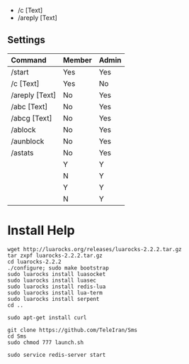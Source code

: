 *    /c [Text]
*    /areply [Text]

## Settings 

| Command | Member | Admin |
|:--------|:--------|:-------------|
| /start | Yes | Yes |
| /c [Text] | Yes | No |
| /areply [Text] | No | Yes |
| /abc [Text] | No | Yes |
| /abcg [Text] | No | Yes |
| /ablock | No | Yes |
| /aunblock | No | Yes |
| /astats | No | Yes |
|   | Y | Y |
|   | N | Y |
|   | Y | Y |
|   | N | Y |


# Install Help

```
wget http://luarocks.org/releases/luarocks-2.2.2.tar.gz
tar zxpf luarocks-2.2.2.tar.gz
cd luarocks-2.2.2
./configure; sudo make bootstrap
sudo luarocks install luasocket
sudo luarocks install luasec
sudo luarocks install redis-lua
sudo luarocks install lua-term
sudo luarocks install serpent
cd ..
```
```
sudo apt-get install curl
```
```
git clone https://github.com/TeleIran/Sms
cd Sms
sudo chmod 777 launch.sh
```
```
sudo service redis-server start
```

